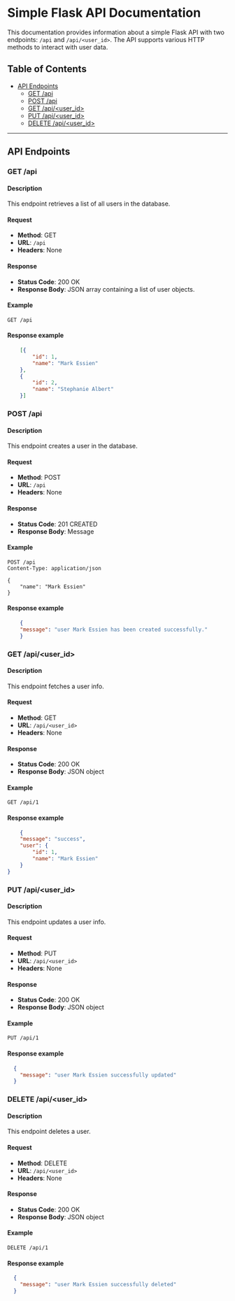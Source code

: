 # Simple Flask API Documentation

This documentation provides information about a simple Flask API with two endpoints: `/api` and `/api/<user_id>`. The API supports various HTTP methods to interact with user data.

## Table of Contents

- [API Endpoints](#api-endpoints)
  - [GET /api](#get-api)
  - [POST /api](#post-api)
  - [GET /api/<user_id>](#get-apiuser_id)
  - [PUT /api/<user_id>](#put-apiuser_id)
  - [DELETE /api/<user_id>](#delete-apiuser_id)

---

## API Endpoints

### GET /api

#### Description

This endpoint retrieves a list of all users in the database.

#### Request

- **Method**: GET
- **URL**: `/api`
- **Headers**: None

#### Response

- **Status Code**: 200 OK
- **Response Body**: JSON array containing a list of user objects.

#### Example

```http
GET /api
``````
#### Response example

```json
    [{
        "id": 1,
        "name": "Mark Essien"
    },
    {
        "id": 2,
        "name": "Stephanie Albert"
    }]
``` 

### POST /api

#### Description

This endpoint creates a user in the database.

#### Request

- **Method**: POST
- **URL**: `/api`
- **Headers**: None

#### Response

- **Status Code**: 201 CREATED
- **Response Body**: Message 

#### Example

```http
POST /api
Content-Type: application/json

{
    "name": "Mark Essien"
}
``````
#### Response example

```json
    {
    "message": "user Mark Essien has been created successfully."
    }
``` 

### GET /api/<user_id>

#### Description

This endpoint fetches a user info.

#### Request

- **Method**: GET
- **URL**: `/api/<user_id>`
- **Headers**: None

#### Response

- **Status Code**: 200 OK
- **Response Body**: JSON object 

#### Example

```http
GET /api/1
``````
#### Response example

```json
    {
    "message": "success",
    "user": {
        "id": 1,
        "name": "Mark Essien"
    }
}
``` 

### PUT /api/<user_id>

#### Description

This endpoint updates a user info.

#### Request

- **Method**: PUT
- **URL**: `/api/<user_id>`
- **Headers**: None

#### Response

- **Status Code**: 200 OK
- **Response Body**: JSON object 

#### Example

```http
PUT /api/1
``````
#### Response example

```json
  {
    "message": "user Mark Essien successfully updated"
  }   
``` 

### DELETE /api/<user_id>

#### Description

This endpoint deletes a user.

#### Request

- **Method**: DELETE
- **URL**: `/api/<user_id>`
- **Headers**: None

#### Response

- **Status Code**: 200 OK
- **Response Body**: JSON object

#### Example

```http
DELETE /api/1
``````
#### Response example

```json
  {
    "message": "user Mark Essien successfully deleted"
  }   
``` 

